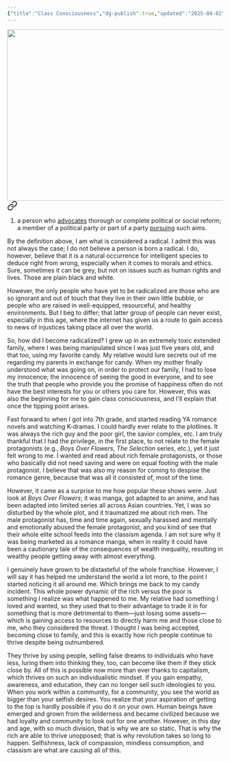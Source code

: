 ```yaml
---
{"title":"Class Consciousness","dg-publish":true,"updated":"2025-04-02","created":"2025-04-02T13:44:35","tags":["classism","wealth","wealth-division","opinion"],"dg-note-icon":"caterpillar","dg-path":"Musings/Class Consciousness.md","permalink":"/musings/class-consciousness/","dgPassFrontmatter":true,"noteIcon":"caterpillar","cover":"https://i.pinimg.com/736x/24/6d/71/246d71a5bbdf8e8aa8084da2330dd9eb.jpg"}
---
```


<img width="600" height="400" src="https://i.pinimg.com/736x/24/6d/71/246d71a5bbdf8e8aa8084da2330dd9eb.jpg">

<div class="transclusion internal-embed is-loaded"><a class="markdown-embed-link" href="/reading/notes-and-highlights/definitions/#rad-i-cal" aria-label="Open link"><svg xmlns="http://www.w3.org/2000/svg" width="24" height="24" viewBox="0 0 24 24" fill="none" stroke="currentColor" stroke-width="2" stroke-linecap="round" stroke-linejoin="round" class="svg-icon lucide-link"><path d="M10 13a5 5 0 0 0 7.54.54l3-3a5 5 0 0 0-7.07-7.07l-1.72 1.71"></path><path d="M14 11a5 5 0 0 0-7.54-.54l-3 3a5 5 0 0 0 7.07 7.07l1.71-1.71"></path></svg></a><div class="markdown-embed">



1. a person who [advocates](https://www.google.com/search?sca_esv=ba0413463e4e44e4&sxsrf=AHTn8zpdlZNTnT3ic5oFTQfzZ_sX9Kp6Tg:1743666796648&q=advocates&si=APYL9bsF-Mq-fXaAyJcIV7GbwI1qQEvpJ7YmgFaJgsPTyjhMUq575Q_AGkFzh_yeGTKa6ROjjj6Ro95rhwYW0596iWx_CV6CZGvwmcOMumgeZVzgCeA2vCA%3D&expnd=1&sa=X&ved=2ahUKEwjRj5WAsbuMAxUkke4BHXfFE3sQyecJegUIOxCtAQ) thorough or complete political or social reform; a member of a political party or part of a party [pursuing](https://www.google.com/search?sca_esv=ba0413463e4e44e4&sxsrf=AHTn8zpdlZNTnT3ic5oFTQfzZ_sX9Kp6Tg:1743666796648&q=pursuing&si=APYL9bto9KfN6HH0KMpfhyCmyq0b54wzz1upsiWxiTXDQzGiCKBnr8mh-3LaSgjAy-DIdq6_EfsLZ7M4kwGbxM6YJGcRoIULgbOsplFYR7u5Ei-pBwmm704%3D&expnd=1&sa=X&ved=2ahUKEwjRj5WAsbuMAxUkke4BHXfFE3sQyecJegUIOxCuAQ) such aims.

</div></div>


By the definition above, I am what is considered a radical. I admit this was not always the case; I do not believe a person is born a radical. I do, however, believe that it is a natural occurrence for intelligent species to deduce right from wrong, especially when it comes to morals and ethics. Sure, sometimes it can be grey, but not on issues such as human rights and lives. Those are plain black and white.

However, the only people who have yet to be radicalized are those who are so ignorant and out of touch that they live in their own little bubble, or people who are raised in well-equipped, resourceful, and healthy environments. But I beg to differ; that latter group of people can never exist, especially in this age, where the internet has given us a route to gain access to news of injustices taking place all over the world.

So, how did I become radicalized? I grew up in an extremely toxic extended family, where I was being manipulated since I was just five years old, and that too, using my favorite candy. My relative would lure secrets out of me regarding my parents in exchange for candy. When my mother finally understood what was going on, in order to protect our family, I had to lose my innocence; the innocence of seeing the good in everyone, and to see the truth that people who provide you the promise of happiness often do not have the best interests for you or others you care for. However, this was also the beginning for me to gain class consciousness, and I'll explain that once the tipping point arises.

Fast forward to when I got into 7th grade, and started reading YA romance novels and watching K-dramas. I could hardly ever relate to the plotlines. It was always the rich guy and the poor girl, the savior complex, etc. I am truly thankful that I had the privilege, in the first place, to not relate to the female protagonists (e.g., *Boys Over Flowers*, *The Selection* series, etc.), yet it just felt wrong to me. I wanted and read about rich female protagonists, or those who basically did not need saving and were on equal footing with the male protagonist. I believe that was also my reason for coming to despise the romance genre, because that was all it consisted of, most of the time.

However, it came as a surprise to me how popular these shows were. Just look at *Boys Over Flowers*; it was manga, got adapted to an anime, and has been adapted into limited series all across Asian countries. Yet, I was so disturbed by the whole plot, and it traumatized me about rich men. The male protagonist has, time and time again, sexually harassed and mentally and emotionally abused the female protagonist, and you kind of see that their whole elite school feeds into the classism agenda. I am not sure why it was being marketed as a romance manga, when in reality it could have been a cautionary tale of the consequences of wealth inequality, resulting in wealthy people getting away with almost everything.

I genuinely have grown to be distasteful of the whole franchise. However, I will say it has helped me understand the world a lot more, to the point I started noticing it all around me. Which brings me back to my candy incident. This whole power dynamic of the rich versus the poor is something I realize was what happened to me. My relative had something I loved and wanted, so they used that to their advantage to trade it in for something that is more detrimental to them—just losing some assets—which is gaining access to resources to directly harm me and those close to me, who they considered the threat. I thought I was being accepted, becoming close to family, and this is exactly how rich people continue to thrive despite being outnumbered.

They thrive by using people, selling false dreams to individuals who have less, luring them into thinking they, too, can become like them if they stick close by. All of this is possible now more than ever thanks to capitalism, which thrives on such an individualistic mindset. If you gain empathy, awareness, and education, they can no longer sell such ideologies to you. When you work within a community, for a community, you see the world as bigger than your selfish desires. You realize that your aspiration of getting to the top is hardly possible if you do it on your own. Human beings have emerged and grown from the wilderness and became civilized because we had loyalty and community to look out for one another. However, in this day and age, with so much division, that is why we are so static. That is why the rich are able to thrive unopposed; that is why revolution takes so long to happen. Selfishness, lack of compassion, mindless consumption, and classism are what are causing all of this.